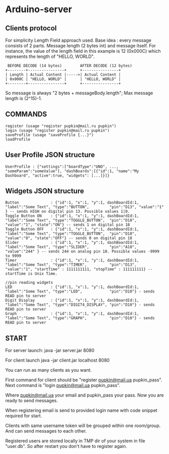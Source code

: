 # Arduino-server


## Clients protocol

For simplicity Length Field approach used. Base idea : every message consists of 2 parts. 
Message length (2 bytes int) and message itself. For instance, the value of the length field in 
this example is 12 (0x000C) which represents the length of "HELLO, WORLD".

	 BEFORE DECODE (14 bytes)		 AFTER DECODE (12 bytes)
	+--------+----------------+		 +----------------+
	| Length | Actual Content |----->| Actual Content |
	| 0x000C | "HELLO, WORLD" |		 | "HELLO, WORLD" |
	+--------+----------------+		 +----------------+

So message is always "2 bytes + messageBody.length"; Max message length is (2^15)-1.

## COMMANDS
	register (usage "register pupkin@mail.ru pupkin")
	login (usage "register pupkin@mail.ru pupkin")
	saveProfile (usage "saveProfile {...}")
	loadProfile

## User Profile JSON structure
	UserProfile : {"settings":["boardType":"UNO", ..., "someParam":"someValue"], "dashBoards":[{"id":1, "name":"My Dashboard", "active":true, "widgets": [...]}]}

## Widgets JSON structure

	Button				: {"id":1, "x":1, "y":1, dashBoardId:1, "label":"Some Text", "type":"BUTTON",         "pin":"D13", "value":"1"   } -- sends HIGH on digital pin 13. Possible values 1|0.
	Toggle Button ON	: {"id":1, "x":1, "y":1, dashBoardId:1, "label":"Some Text", "type":"TOGGLE_BUTTON",  "pin":"D18", "value":"1", "state":"ON"} -- sends 1 on digital pin 18
	Toggle Button OFF	: {"id":1, "x":1, "y":1, dashBoardId:1, "label":"Some Text", "type":"TOGGLE_BUTTON",  "pin":"D18", "value":"0", "state":"OFF"} -- sends 0 on digital pin 18
	Slider				: {"id":1, "x":1, "y":1, dashBoardId:1, "label":"Some Text", "type":"SLIDER",         "pin":"A18", "value":"244" } -- sends 244 on analog pin 18. Possible values -9999 to 9999
	Timer				: {"id":1, "x":1, "y":1, dashBoardId:1, "label":"Some Text", "type":"TIMER",          "pin":"D13", "value":"1", "startTime" : 1111111111, "stopTime" : 111111111} -- startTime is Unix Time.

	//pin reading widgets
	LED					: {"id":1, "x":1, "y":1, dashBoardId:1, "label":"Some Text", "type":"LED",            "pin":"D10"} - sends READ pin to server
	Digit Display		: {"id":1, "x":1, "y":1, dashBoardId:1, "label":"Some Text", "type":"DIGIT4_DISPLAY", "pin":"D10"} - sends READ pin to server
	Graph				: {"id":1, "x":1, "y":1, dashBoardId:1, "label":"Some Text", "type":"GRAPH",          "pin":"D10"} - sends READ pin to server

## START

For server launch:
java -jar server.jar 8080

For client launch
java -jar client.jar localhost 8080

You can run as many clients as you want.

First command for client should be "register pupkin@mail.ua pupkin_pass".
Next command is "login pupkin@mail.ua pupkin_pass".

Where pupkin@mail.ua your email and pupkin_pass your pass. Now you are ready to send messages.

When registering email is send to provided login name with code snippet required for start.

Clients with same username token will be grouped within one room/group. And can send messages to each other.

Registered users are stored locally in TMP dir of your system in file "user.db". So after restart you don't have to register again.

